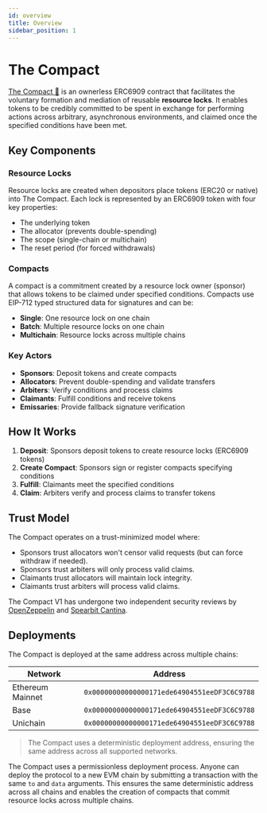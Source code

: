 ```yaml
---
id: overview
title: Overview
sidebar_position: 1
---
```


# The Compact

[The Compact 🤝](https://github.com/Uniswap/the-compact) is an ownerless ERC6909 contract that facilitates the voluntary formation and mediation of reusable **resource locks**. It enables tokens to be credibly committed to be spent in exchange for performing actions across arbitrary, asynchronous environments, and claimed once the specified conditions have been met.

## Key Components

### Resource Locks
Resource locks are created when depositors place tokens (ERC20 or native) into The Compact. Each lock is represented by an ERC6909 token with four key properties:
- The underlying token
- The allocator (prevents double-spending)
- The scope (single-chain or multichain)
- The reset period (for forced withdrawals)

### Compacts
A compact is a commitment created by a resource lock owner (sponsor) that allows tokens to be claimed under specified conditions. Compacts use EIP-712 typed structured data for signatures and can be:
- **Single**: One resource lock on one chain
- **Batch**: Multiple resource locks on one chain
- **Multichain**: Resource locks across multiple chains

### Key Actors

- **Sponsors**: Deposit tokens and create compacts
- **Allocators**: Prevent double-spending and validate transfers
- **Arbiters**: Verify conditions and process claims
- **Claimants**: Fulfill conditions and receive tokens
- **Emissaries**: Provide fallback signature verification

## How It Works

1. **Deposit**: Sponsors deposit tokens to create resource locks (ERC6909 tokens)
2. **Create Compact**: Sponsors sign or register compacts specifying conditions
3. **Fulfill**: Claimants meet the specified conditions
4. **Claim**: Arbiters verify and process claims to transfer tokens

## Trust Model

The Compact operates on a trust-minimized model where:
- Sponsors trust allocators won't censor valid requests (but can force withdraw if needed).
- Sponsors trust arbiters will only process valid claims.
- Claimants trust allocators will maintain lock integrity.
- Claimants trust arbiters will process valid claims.

The Compact V1 has undergone two independent security reviews by [OpenZeppelin](https://openzeppelin.com) and [Spearbit Cantina](https://cantina.xyz).

## Deployments

The Compact is deployed at the same address across multiple chains:

| Network | Address | 
|---------|---------|
| Ethereum Mainnet | `0x00000000000000171ede64904551eeDF3C6C9788` |
| Base | `0x00000000000000171ede64904551eeDF3C6C9788` |
| Unichain | `0x00000000000000171ede64904551eeDF3C6C9788` |

> The Compact uses a deterministic deployment address, ensuring the same address across all supported networks.

The Compact uses a permissionless deployment process. Anyone can deploy the protocol to a new EVM chain by submitting a transaction with the same `to` and `data` arguments. This ensures the same deterministic address across all chains and enables the creation of compacts that commit resource locks across multiple chains.

